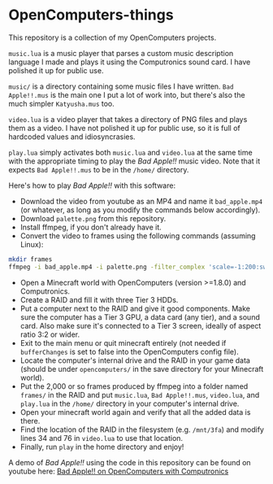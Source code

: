 # OpenComputers-things

This repository is a collection of my OpenComputers projects.

`music.lua` is a music player that parses a custom music description language I made and plays it using the Computronics sound card. I have polished it up for public use.

`music/` is a directory containing some music files I have written. `Bad Apple!!.mus` is the main one I put a lot of work into, but there's also the much simpler `Katyusha.mus` too.

`video.lua` is a video player that takes a directory of PNG files and plays them as a video. I have not polished it up for public use, so it is full of hardcoded values and idiosyncrasies.

`play.lua` simply activates both `music.lua` and `video.lua` at the same time with the appropriate timing to play the *Bad Apple!!* music video. Note that it expects `Bad Apple!!.mus` to be in the `/home/` directory.

Here's how to play *Bad Apple!!* with this software:

- Download the video from youtube as an MP4 and name it `bad_apple.mp4` (or whatever, as long as you modify the commands below accordingly).
- Download `palette.png` from this repository.
- Install ffmpeg, if you don't already have it.
- Convert the video to frames using the following commands (assuming Linux):
```bash
mkdir frames
ffmpeg -i bad_apple.mp4 -i palette.png -filter_complex 'scale=-1:200:sws_flags=neighbor,setsar=1[a],[a][1]paletteuse' -r 10 frames/out_%04d.png
```
- Open a Minecraft world with OpenComputers (version >=1.8.0) and Computronics.
- Create a RAID and fill it with three Tier 3 HDDs.
- Put a computer next to the RAID and give it good components. Make sure the computer has a Tier 3 GPU, a data card (any tier), and a sound card. Also make sure it's connected to a Tier 3 screen, ideally of aspect ratio 3:2 or wider.
- Exit to the main menu or quit minecraft entirely (not needed if `bufferChanges` is set to false into the OpenComputers config file).
- Locate the computer's internal drive and the RAID in your game data (should be under `opencomputers/` in the save directory for your Minecraft world).
- Put the 2,000 or so frames produced by ffmpeg into a folder named `frames/` in the RAID and put `music.lua`, `Bad Apple!!.mus`, `video.lua`, and `play.lua` in the `/home/` directory in your computer's internal drive.
- Open your minecraft world again and verify that all the added data is there.
- Find the location of the RAID in the filesystem (e.g. `/mnt/3fa`) and modify lines 34 and 76 in `video.lua` to use that location.
- Finally, run `play` in the home directory and enjoy!

A demo of *Bad Apple!!* using the code in this repository can be found on youtube here: [Bad Apple!! on OpenComputers with Computronics](https://www.youtube.com/watch?v=1blsM6J-vic)

